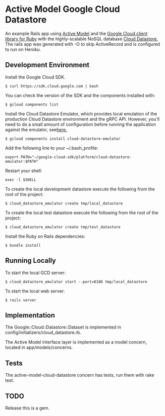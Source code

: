 Active Model Google Cloud Datastore
===================================

An example Rails app using [Active Model](https://github.com/rails/rails/tree/master/activemodel) and 
the [Google Cloud client library for Ruby](https://github.com/GoogleCloudPlatform/google-cloud-ruby) with 
the highly-scalable NoSQL database [Cloud Datastore.](https://cloud.google.com/datastore) The rails app was generated with -O to skip ActiveRecord and is configured to run on Heroku.

Development Environment
-----------------------

Install the Google Cloud SDK.

    $ curl https://sdk.cloud.google.com | bash
    
You can check the version of the SDK and the components installed with:

    $ gcloud components list
    
Install the Cloud Datastore Emulator, which provides local emulation of the production Cloud 
Datastore environment and the gRPC API. However, you'll need to do a small amount of configuration 
before running the application against the emulator, see[here.](https://cloud.google.com/datastore/docs/tools/datastore-emulator)
    
    $ gcloud components install cloud-datastore-emulator 
    
Add the following line to your ~/.bash_profile:
        
    export PATH="~/google-cloud-sdk/platform/cloud-datastore-emulator:$PATH"
        
Restart your shell:
        
    exec -l $SHELL    

To create the local development datastore execute the following from the root of the project:

    $ cloud_datastore_emulator create tmp/local_datastore
    
To create the local test datastore execute the following from the root of the project:
    
    $ cloud_datastore_emulator create tmp/test_datastore
    
Install the Ruby on Rails dependencies:

    $ bundle install
    
Running Locally
---------------

To start the local GCD server:

    $ cloud_datastore_emulator start --port=8180 tmp/local_datastore
    
To start the local web server:

    $ rails server

Implementation
--------------

The Google::Cloud::Datastore::Dataset is implemented in config/initializers/cloud_datastore.rb.

The Active Model interface layer is implemented as a model concern, located in app/models/concerns.

Tests
-----

The active-model-cloud-datastore concern has tests, run them with rake test.

TODO
----

Release this is a gem.
